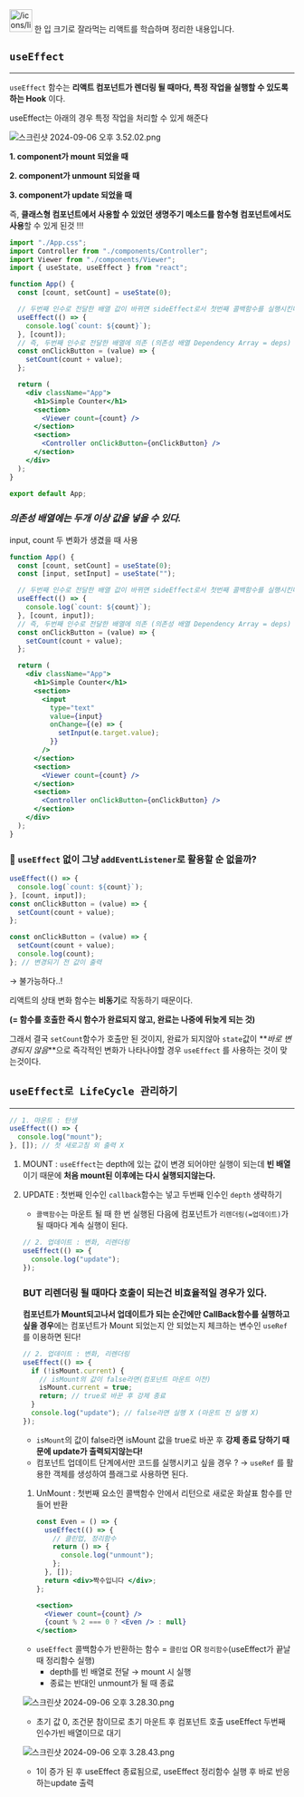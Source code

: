 <aside>
<img src="/icons/light-bulb_gray.svg" alt="/icons/light-bulb_gray.svg" width="40px" /> 한 입 크기로 잘라먹는 리액트를 학습하며 정리한 내용입니다.

</aside>

## `useEffect`

---

`useEffect` 함수는 **리액트 컴포넌트가 렌더링 될 때마다, 특정 작업을 실행할 수 있도록 하는 Hook** 이다.

useEffect는 아래의 경우 특정 작업을 처리할 수 있게 해준다

![스크린샷 2024-09-06 오후 3.52.02.png](https://prod-files-secure.s3.us-west-2.amazonaws.com/8e06beb8-1e47-4302-b650-af6302bede37/0b575661-1076-4c9a-9faf-6fb29888fcbc/%E1%84%89%E1%85%B3%E1%84%8F%E1%85%B3%E1%84%85%E1%85%B5%E1%86%AB%E1%84%89%E1%85%A3%E1%86%BA_2024-09-06_%E1%84%8B%E1%85%A9%E1%84%92%E1%85%AE_3.52.02.png)

**1. component가 mount 되었을 때**

**2. component가 unmount 되었을 때**

**3. component가 update 되었을 때**

즉, **클래스형 컴포넌트에서 사용할 수 있었던 생명주기 메소드를 함수형 컴포넌트에서도 사용**할 수 있게 된것 !!!

```jsx
import "./App.css";
import Controller from "./components/Controller";
import Viewer from "./components/Viewer";
import { useState, useEffect } from "react";

function App() {
  const [count, setCount] = useState(0);

  // 두번째 인수로 전달한 배열 값이 바뀌면 sideEffect로서 첫번째 콜백함수를 실행시킨다.
  useEffect(() => {
    console.log(`count: ${count}`);
  }, [count]);
  // 즉, 두번째 인수로 전달한 배열에 의존 (의존성 배열 Dependency Array = deps)
  const onClickButton = (value) => {
    setCount(count + value);
  };

  return (
    <div className="App">
      <h1>Simple Counter</h1>
      <section>
        <Viewer count={count} />
      </section>
      <section>
        <Controller onClickButton={onClickButton} />
      </section>
    </div>
  );
}

export default App;
```

### **_의존성 배열에는 두개 이상 값을 넣을 수 있다._**

input, count 두 변화가 생겼을 때 사용

```jsx
function App() {
  const [count, setCount] = useState(0);
  const [input, setInput] = useState("");

  // 두번째 인수로 전달한 배열 값이 바뀌면 sideEffect로서 첫번째 콜백함수를 실행시킨다.
  useEffect(() => {
    console.log(`count: ${count}`);
  }, [count, input]);
  // 즉, 두번째 인수로 전달한 배열에 의존 (의존성 배열 Dependency Array = deps)
  const onClickButton = (value) => {
    setCount(count + value);
  };

  return (
    <div className="App">
      <h1>Simple Counter</h1>
      <section>
        <input
          type="text"
          value={input}
          onChange={(e) => {
            setInput(e.target.value);
          }}
        />
      </section>
      <section>
        <Viewer count={count} />
      </section>
      <section>
        <Controller onClickButton={onClickButton} />
      </section>
    </div>
  );
}
```

### 🤔 `useEffect` 없이 그냥 `addEventListener`로 활용할 순 없을까?

```jsx
useEffect(() => {
  console.log(`count: ${count}`);
}, [count, input]);
const onClickButton = (value) => {
  setCount(count + value);
};
```

```jsx
const onClickButton = (value) => {
  setCount(count + value);
  console.log(count);
}; // 변경되기 전 값이 출력
```

→ 불가능하다..!

리액트의 상태 변화 함수는 **비동기**로 작동하기 때문이다.

**(= 함수를 호출한 즉시 함수가 완료되지 않고, 완료는 나중에 뒤늦게 되는 것)**

그래서 결국 `setCount`함수가 호출만 된 것이지, 완료가 되지않아 `state`값이 **_바로 변경되지 않음_**으로 즉각적인 변화가 나타나야할 경우 `useEffect` 를 사용하는 것이 맞는것이다.

## `useEffect로 LifeCycle 관리하기`

---

```jsx
// 1. 마운트 : 탄생
useEffect(() => {
  console.log("mount");
}, []); // 첫 새로고침 외 출력 X
```

1. MOUNT : `useEffect`는 depth에 있는 값이 변경 되어야만 실행이 되는데 **빈 배열**이기 때문에
   **처음 mount된 이후에는 다시 실행되지않는다.**

1. UPDATE : 첫번째 인수인 `callback`함수는 넣고 두번째 인수인 `depth` 생략하기

   - `콜백함수`는 마운트 될 때 한 번 실행된 다음에 컴포넌트가 `리렌더링(=업데이트)`가 될 때마다 계속 실행이 된다.

   ```jsx
   // 2. 업데이트 : 변화, 리렌더링
   useEffect(() => {
     console.log("update");
   });
   ```

   ### BUT 리렌더링 될 때마다 호출이 되는건 비효율적일 경우가 있다.

   **컴포넌트가 Mount되고나서 업데이트가 되는 순간에만 CallBack함수를 실행하고 싶을 경우**에는
   컴포넌트가 Mount 되었는지 안 되었는지 체크하는 변수인 `useRef`를 이용하면 된다!

   ```jsx
   // 2. 업데이트 : 변화, 리렌더링
   useEffect(() => {
     if (!isMount.current) {
       // isMount의 값이 false라면(컴포넌트 마운트 이전)
       isMount.current = true;
       return; // true로 바꾼 후 강제 종료
     }
     console.log("update"); // false라면 실행 X (마운트 전 실행 X)
   });
   ```

   - `isMount`의 값이 false라면 isMount 값을 true로 바꾼 후 **강제 종료 당하기 때문에 update가 출력되지않는다!**
   - 컴포넌트 업데이트 단계에서만 코드를 실행시키고 싶을 경우 ?
     → `useRef` 를 활용한 객체를 생성하여 플래그로 사용하면 된다.

   1. UnMount : 첫번째 요소인 콜백함수 안에서 리턴으로 새로운 화살표 함수를 만들어 반환

      ```jsx
      const Even = () => {
        useEffect(() => {
          // 클린업, 정리함수
          return () => {
            console.log("unmount");
          };
        }, []);
        return <div>짝수입니다 </div>;
      };
      ```

      ```jsx
      <section>
        <Viewer count={count} />
        {count % 2 === 0 ? <Even /> : null}
      </section>
      ```

   - `useEffect` 콜백함수가 반환하는 함수 = `클린업` OR `정리함수`(useEffect가 끝날때 정리함수 실행)
     - depth를 빈 배열로 전달 → mount 시 실행
     - 종료는 반대인 unmount가 될 때 종료

   ![스크린샷 2024-09-06 오후 3.28.30.png](https://prod-files-secure.s3.us-west-2.amazonaws.com/8e06beb8-1e47-4302-b650-af6302bede37/464fc9f5-7707-4aac-a131-33a2a21e989f/%E1%84%89%E1%85%B3%E1%84%8F%E1%85%B3%E1%84%85%E1%85%B5%E1%86%AB%E1%84%89%E1%85%A3%E1%86%BA_2024-09-06_%E1%84%8B%E1%85%A9%E1%84%92%E1%85%AE_3.28.30.png)

   - 초기 값 0, 조건문 참이므로 초기 마운트 후
     <Even/>컴포넌트 호출 useEffect 두번째 인수가빈 배열이므로 대기

   ![스크린샷 2024-09-06 오후 3.28.43.png](https://prod-files-secure.s3.us-west-2.amazonaws.com/8e06beb8-1e47-4302-b650-af6302bede37/f3242c0a-7744-46c9-8dab-cf0dc0904c84/%E1%84%89%E1%85%B3%E1%84%8F%E1%85%B3%E1%84%85%E1%85%B5%E1%86%AB%E1%84%89%E1%85%A3%E1%86%BA_2024-09-06_%E1%84%8B%E1%85%A9%E1%84%92%E1%85%AE_3.28.43.png)

   - 1이 증가 된 후 useEffect 종료됨으로, useEffect 정리함수 실행 후 바로 반응하는update 출력
